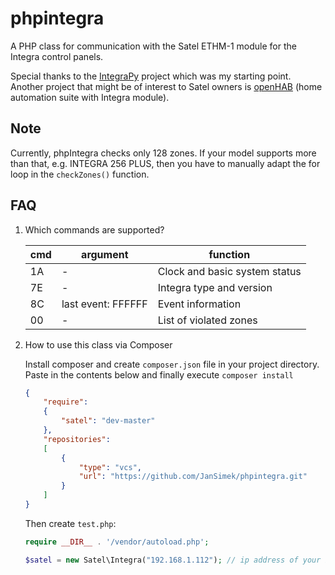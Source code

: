 # phpintegra
A PHP class for communication with the Satel ETHM-1 module for the Integra control panels.

Special thanks to the [IntegraPy] project which was my starting point. Another project that might be of interest to Satel owners is [openHAB] (home automation suite with Integra module).

[IntegraPy]: https://github.com/mkorz/IntegraPy
[openHAB]: https://github.com/openhab/openhab/tree/master/bundles/binding/org.openhab.binding.satel/src/main/java/org/openhab/binding/satel

## Note

Currently, phpIntegra checks only 128 zones. If your model supports more than that, e.g. INTEGRA 256 PLUS, then you have to manually adapt the for loop in the ```checkZones()``` function.

## FAQ

1. Which commands are supported?

    | cmd | argument           | function                      |
    |-----|--------------------|-------------------------------|
    | 1A  |          -         | Clock and basic system status |
    | 7E  |          -         | Integra type and version      |
    | 8C  | last event: FFFFFF | Event information             |
    | 00  |          -         | List of violated zones        |

2. How to use this class via Composer

    Install composer and create ```composer.json``` file in your project directory. Paste in the contents below and finally execute ```composer install```

    ```json
    {
        "require":
        {
            "satel": "dev-master"
        },
        "repositories":
        [
            {
                "type": "vcs",
                "url": "https://github.com/JanSimek/phpintegra.git"
            }
        ]
    }
    ```

    Then create ```test.php```:

    ```php
    require __DIR__ . '/vendor/autoload.php';

    $satel = new Satel\Integra("192.168.1.112"); // ip address of your ETHM-1 module
    ```
